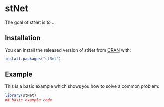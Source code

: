 
# stNet

<!-- badges: start -->
<!-- badges: end -->

The goal of stNet is to ...

## Installation

You can install the released version of stNet from [CRAN](https://CRAN.R-project.org) with:

``` r
install.packages("stNet")
```

## Example

This is a basic example which shows you how to solve a common problem:

``` r
library(stNet)
## basic example code
```

